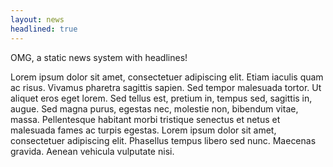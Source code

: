 ```yaml
---
layout: news
headlined: true
---
```


OMG, a static news system with headlines!

Lorem ipsum dolor sit amet, consectetuer adipiscing elit. Etiam iaculis quam ac risus. Vivamus pharetra sagittis sapien. Sed tempor malesuada tortor. Ut aliquet eros eget lorem. Sed tellus est, pretium in, tempus sed, sagittis in, augue. Sed magna purus, egestas nec, molestie non, bibendum vitae, massa. Pellentesque habitant morbi tristique senectus et netus et malesuada fames ac turpis egestas. Lorem ipsum dolor sit amet, consectetuer adipiscing elit. Phasellus tempus libero sed nunc. Maecenas gravida. Aenean vehicula vulputate nisi.
